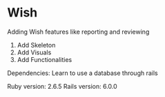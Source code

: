 # Wish
Adding Wish features like reporting and reviewing

1.  Add Skeleton
2.  Add Visuals
3.  Add Functionalities

Dependencies:  Learn to use a database through rails

Ruby version: 2.6.5 
Rails version: 6.0.0
